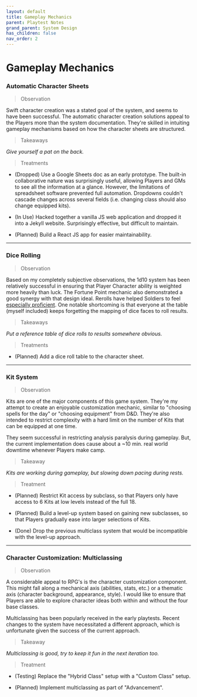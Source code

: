 ```yaml
---
layout: default
title: Gameplay Mechanics
parent: Playtest Notes
grand_parent: System Design
has_children: false
nav_order: 2
---
```


# Gameplay Mechanics

### Automatic Character Sheets

> Observation

Swift character creation was a stated goal of the system, and seems to have been successful. The automatic character creation solutions appeal to the Players more than the system documentation. They're skilled in intuiting gameplay mechanisms based on how the character sheets are structured.

> Takeaways

_Give yourself a pat on the back._

> Treatments

- (Dropped) Use a Google Sheets doc as an early prototype. The built-in collaborative nature was surprisingly useful, allowing Players and GMs to see all the information at a glance. However, the limitations of spreadsheet software prevented full automation. Dropdowns couldn't cascade changes across several fields (i.e. changing class should also change equipped kits).

- (In Use) Hacked together a vanilla JS web application and dropped it into a Jekyll website. Surprisingly effective, but difficult to maintain.

- (Planned) Build a React JS app for easier maintainability.

---

### Dice Rolling

> Observation

Based on my completely subjective observations, the 1d10 system has been relatively successful in ensuring that Player Character ability is weighted more heavily than luck. The Fortune Point mechanic also demonstrated a good synergy with that design ideal. Rerolls have helped Soldiers to feel [especially proficient](classes.md#mages-are-fun). One notable shortcoming is that everyone at the table (myself included) keeps forgetting the mapping of dice faces to roll results.

> Takeaways

_Put a reference table of dice rolls to results somewhere obvious._

> Treatments

- (Planned) Add a dice roll table to the character sheet.

---

### Kit System

> Observation

Kits are one of the major components of this game system. They're my attempt to create an enjoyable customization mechanic, similar to "choosing spells for the day" or "choosing equipment" from D&D. They're also intended to restrict complexity with a hard limit on the number of Kits that can be equipped at one time.

They seem successful in restricting analysis paralysis during gameplay. But, the current implementation does cause about a ~10 min. real world downtime whenever Players make camp.

> Takeaway

_Kits are working during gameplay, but slowing down pacing during rests._

> Treatment

- (Planned) Restrict Kit access by subclass, so that Players only have access to 6 Kits at low levels instead of the full 18.

- (Planned) Build a level-up system based on gaining new subclasses, so that Players gradually ease into larger selections of Kits.

- (Done) Drop the previous multiclass system that would be incompatible with the level-up approach.

---

### Character Customization: Multiclassing

> Observation

A considerable appeal to RPG's is the character customization component. This might fall along a mechanical axis (abilities, stats, etc.) or a thematic axis (character background, appearance, style). I would like to ensure that Players are able to explore character ideas both within and without the four base classes.

Multiclassing has been popularly received in the early playtests. Recent changes to the system have necessitated a different approach, which is unfortunate given the success of the current approach.

> Takeaway

_Multiclassing is good, try to keep it fun in the next iteration too._

> Treatment

- (Testing) Replace the "Hybrid Class" setup with a "Custom Class" setup.

- (Planned) Implement multiclassing as part of "Advancement".
